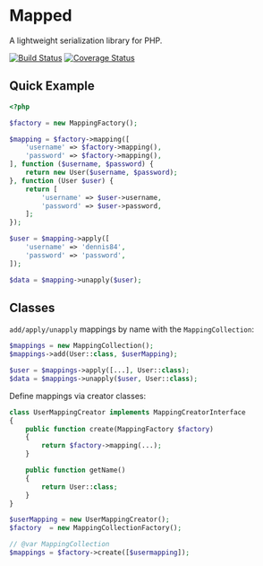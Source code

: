 # Mapped

A lightweight serialization library for PHP.

[![Build Status](https://travis-ci.org/dennis84/mapped.svg?branch=master)](https://travis-ci.org/dennis84/mapped)
[![Coverage Status](https://coveralls.io/repos/dennis84/mapped/badge.png?branch=master)](https://coveralls.io/r/dennis84/mapped?branch=master)

## Quick Example

```php
<?php

$factory = new MappingFactory();

$mapping = $factory->mapping([
    'username' => $factory->mapping(),
    'password' => $factory->mapping(),
], function ($username, $password) {
    return new User($username, $password);
}, function (User $user) {
    return [
        'username' => $user->username,
        'password' => $user->password,
    ];
});

$user = $mapping->apply([
    'username' => 'dennis84',
    'password' => 'password',
]);

$data = $mapping->unapply($user);
```

## Classes

`add/apply/unapply` mappings by name with the `MappingCollection`:

```php
$mappings = new MappingCollection();
$mappings->add(User::class, $userMapping);

$user = $mappings->apply([...], User::class);
$data = $mappings->unapply($user, User::class);
```

Define mappings via creator classes:

```php
class UserMappingCreator implements MappingCreatorInterface
{
    public function create(MappingFactory $factory)
    {
        return $factory->mapping(...);
    }

    public function getName()
    {
        return User::class;
    }
}

$userMapping = new UserMappingCreator();
$factory  = new MappingCollectionFactory();

// @var MappingCollection
$mappings = $factory->create([$usermapping]);
```
